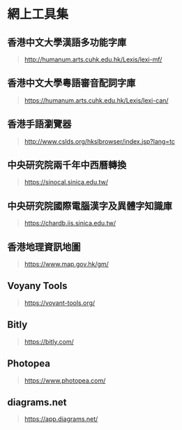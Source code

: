 # 網上工具集
## 香港中文大學漢語多功能字庫
> <http://humanum.arts.cuhk.edu.hk/Lexis/lexi-mf/>

## 香港中文大學粵語審音配詞字庫
> <https://humanum.arts.cuhk.edu.hk/Lexis/lexi-can/>

## 香港手語瀏覽器
> <http://www.cslds.org/hkslbrowser/index.jsp?lang=tc>

## 中央研究院兩千年中西曆轉換
> <https://sinocal.sinica.edu.tw/>

## 中央研究院國際電腦漢字及異體字知識庫
> <https://chardb.iis.sinica.edu.tw/>

## 香港地理資訊地圖
> <https://www.map.gov.hk/gm/>

## Voyany Tools
> <https://voyant-tools.org/>

## Bitly
> <https://bitly.com/>

## Photopea
> <https://www.photopea.com/>

## diagrams.net
> <https://app.diagrams.net/>
